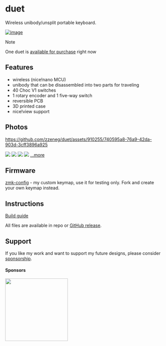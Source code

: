 # duet

Wireless unibody/unsplit portable keyboard.

[![image](https://github.com/zzeneg/duet/assets/910255/9c8ab5e8-fe0d-476c-9eb6-1208418ce3c7)](https://www.youtube.com/watch?v=R7SToNp1SO8)

> [!NOTE]
> One duet is [available for purchase](https://www.reddit.com/r/mechmarket/comments/1fwzixb/eupl_h_duet_stront40_custom_ergo_keyboards_w/) right now

## Features

- wireless (nice!nano MCU)
- unibody that can be disassembled into two parts for traveling
- 40 Choc V1 switches
- 1 rotary encoder and 1 five-way switch
- reversible PCB
- 3D printed case
- nice!view support

## Photos

https://github.com/zzeneg/duet/assets/910255/740595a8-76a9-42da-903d-3cff3896a925

![](./images/top.jpg)
![](./images/center.jpg)
![](./images/pcb.jpg)
![](./images/bottom.jpg)
[...more](./images)

## Firmware

[zmk-config](https://github.com/zzeneg/zmk-config/tree/duet) - my custom keymap, use it for testing only. Fork and create your own keymap instead.

## Instructions

[Build guide](./guide/readme.md)

All files are available in repo or [GitHub release](https://github.com/zzeneg/duet/releases/latest).

## Support

If you like my work and want to support my future designs, please consider [sponsorship](https://github.com/sponsors/zzeneg).

#### Sponsors

<a href="https://shop.beekeeb.com" target="_blank"><img src="https://beekeeb.com/beekeeb-logo.png" align="left" width="200" ></a>
